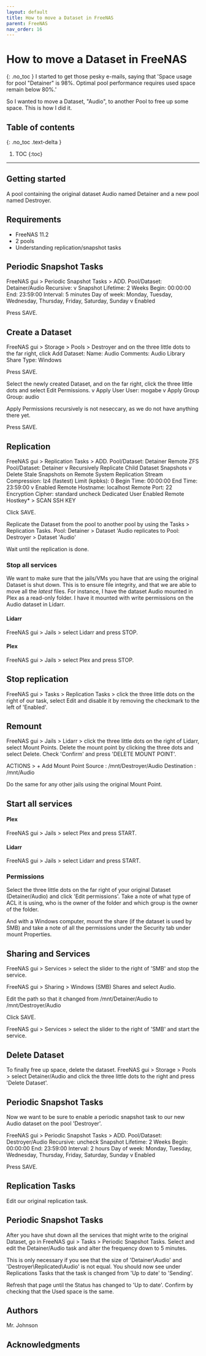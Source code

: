 ```yaml
---
layout: default
title: How to move a Dataset in FreeNAS
parent: FreeNAS
nav_order: 16
---
```


# How to move a Dataset in FreeNAS
{: .no_toc }
I started to get those pesky e-mails, saying that 'Space usage for pool "Detainer" is 98%. Optimal pool performance requires used space remain below 80%.'

So I wanted to move a Dataset, "Audio", to another Pool to free up some space. This is how I did it. 

## Table of contents
{: .no_toc .text-delta }
1. TOC
{:toc}
---
## Getting started
A pool containing the original dataset Audio named Detainer and a new pool named Destroyer.

## Requirements
* FreeNAS 11.2
* 2 pools 
* Understanding replication/snapshot tasks


## Periodic Snapshot Tasks
FreeNAS gui > Periodic Snapshot Tasks > ADD.
Pool/Dataset: Detainer/Audio
Recursive: v
Snapshot Lifetime: 2 Weeks
Begin: 00:00:00
End: 23:59:00
Interval: 5 minutes
Day of week: Monday, Tuesday, Wednesday, Thursday, Friday, Saturday, Sunday
v Enabled

Press SAVE.

## Create a Dataset
FreeNAS gui > Storage > Pools > Destroyer and on the three little dots to the far right, click Add Dataset:
Name: Audio
Comments: Audio Library
Share Type: Windows

Press SAVE.

Select the newly created Dataset, and on the far right, click the three little dots and select Edit Permissions.
v Apply User
User: mogabe
v Apply Group
Group: audio

Apply Permissions recursively is not neseccary, as we do not have anything there yet. 

Press SAVE.

## Replication
FreeNAS gui > Replication Tasks > ADD.
Pool/Dataset: Detainer
Remote ZFS Pool/Dataset: Detainer
v Recursively Replicate Child Dataset Snapshots
v Delete Stale Snapshots on Remote System
Replication Stream Compression: lz4 (fastest)
Limit (kpbks): 0
Begin Time: 00:00:00
End Time: 23:59:00
v Enabled
Remote Hostname: localhost
Remote Port: 22
Encryption Cipher: standard
uncheck Dedicated User Enabled
Remote Hostkey* > SCAN SSH KEY

Click SAVE. 


Replicate the Dataset from the pool to another pool by using the Tasks > Replication Tasks. 
Pool: Detainer > Dataset 'Audio 
replicates to
Pool: Destroyer > Dataset 'Audio'

Wait until the replication is done. 

### Stop all services
We want to make sure that the jails/VMs you have that are using the original Dataset is shut down. This is to ensure file integrity, and that we are able to move all the _latest_ files.
For instance, I have the dataset Audio mounted in Plex as a read-only folder. 
I have it mounted with write permissions on the Audio dataset in Lidarr. 

#### Lidarr
FreeNAS gui > Jails > select Lidarr and press STOP.

#### Plex
FreeNAS gui > Jails > select Plex and press STOP. 

## Stop replication
FreeNAS gui > Tasks > Replication Tasks > click the three little dots on the right of our task, select Edit and disable it by removing the checkmark to the left of 'Enabled'.

## Remount
FreeNAS gui > Jails > Lidarr > click the three little dots on the right of Lidarr, select Mount Points. Delete the mount point by clicking the three dots and select Delete. Check 'Confirm' and press 'DELETE MOUNT POINT'.

ACTIONS > + Add Mount Point 
Source : /mnt/Destroyer/Audio
Destination : /mnt/Audio

Do the same for any other jails using the original Mount Point.

## Start all services
#### Plex
FreeNAS gui > Jails > select Plex and press START.
#### Lidarr
FreeNAS gui > Jails > select Lidarr and press START.

### Permissions
Select the three little dots on the far right of your original Dataset (Detainer/Audio) and click 'Edit permissions'. Take a note of what type of ACL it is using, who is the owner of the folder and which group is the owner of the folder.

And with a Windows computer, mount the share (if the dataset is used by SMB) and take a note of all the permissions under the Security tab under mount Properties.

## Sharing and Services
FreeNAS gui > Services > select the slider to the right of 'SMB' and stop the service. 

FreeNAS gui > Sharing > Windows (SMB) Shares and select Audio.

Edit the path so that it changed from 
/mnt/Detainer/Audio
to
/mnt/Destroyer/Audio

Click SAVE.

FreeNAS gui > Services > select the slider to the right of 'SMB' and start the service. 

## Delete Dataset
To finally free up space, delete the dataset. 
FreeNAS gui > Storage > Pools > select Detainer/Audio and click the three little dots to the right and press 'Delete Dataset'.

## Periodic Snapshot Tasks
Now we want to be sure to enable a periodic snapshot task to our new Audio dataset on the pool 'Destroyer'.

FreeNAS gui > Periodic Snapshot Tasks > ADD.
Pool/Dataset: Destroyer/Audio
Recursive: uncheck
Snapshot Lifetime: 2 Weeks
Begin: 00:00:00
End: 23:59:00
Interval: 2 hours
Day of week: Monday, Tuesday, Wednesday, Thursday, Friday, Saturday, Sunday
v Enabled

Press SAVE.

## Replication Tasks
Edit our original replication task.



## Periodic Snapshot Tasks
After you have shut down all the services that might write to the original Dataset, go in FreeNAS gui > Tasks > Periodic Snapshot Tasks. 
Select and edit the Detainer/Audio task and alter the frequency down to 5 minutes. 

This is only necessary if you see that the size of 'Detainer\Audio' and 'Destroyer\Replicated\Audio' is not equal. 
You should now see under Replications Tasks that the task is changed from 'Up to date' to 'Sending'. 

Refresh that page until the Status has changed to 'Up to date'. 
Confirm by checking that the Used space is the same. 

## Authors
Mr. Johnson

## Acknowledgments



